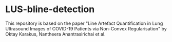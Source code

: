 # LUS-bline-detection

This repository is based on the paper "Line Artefact Quantification in Lung Ultrasound
Images of COVID-19 Patients via Non-Convex
Regularisation" by Oktay Karakus, Nantheera Anantrasirichai et al.
